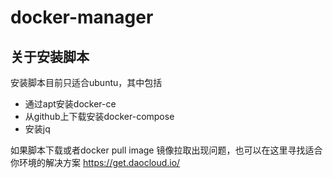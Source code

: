 # docker-manager


关于安装脚本
----------
安装脚本目前只适合ubuntu，其中包括
 - 通过apt安装docker-ce
 - 从github上下载安装docker-compose
 - 安装jq
 
如果脚本下载或者docker pull image 镜像拉取出现问题，也可以在这里寻找适合你环境的解决方案
https://get.daocloud.io/

